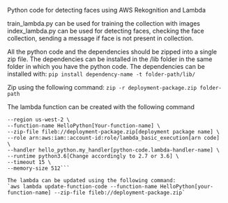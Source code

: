 Python code for detecting faces using AWS Rekognition and Lambda

train_lambda.py can be used for training the collection with images
index_lambda.py can be used for detecting faces, checking the face collection, sending a message if face is not present in collection.

All the python code and the dependencies should be zipped into a single zip file.
The dependencies can be installed in the /lib folder in the same folder in which you have the python code.
The dependencies can be installed with: `pip install dependency-name -t folder-path/lib/`

Zip using the following command: `zip -r deployment-package.zip folder-path`

The lambda function can be created with the following command
```aws lambda create-function \
--region us-west-2 \
--function-name HelloPython[Your-function-name] \
--zip-file fileb://deployment-package.zip[deployment package name] \
--role arn:aws:iam::account-id:role/lambda_basic_execution[arn code]  \
--handler hello_python.my_handler[python-code.lambda-handler-name] \
--runtime python3.6[Change accordingly to 2.7 or 3.6] \
--timeout 15 \
--memory-size 512```

The lambda can be updated using the following command:
`aws lambda update-function-code --function-name HelloPython[your-function-name] --zip-file fileb://deployment-package.zip`
 
 
 
